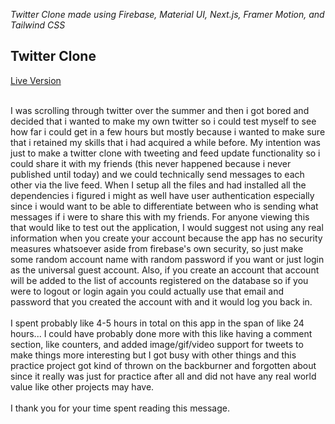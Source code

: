 <i>Twitter Clone made using Firebase, Material UI, Next.js, Framer Motion, and Tailwind CSS</i>
<div>
  <h2>Twitter Clone</h2>
  <a target="_blank" href="https://twitterclone-neon-eta.vercel.app/">Live Version</a>
</div>
<br/>
<p>I was scrolling through twitter over the summer and then i got bored and decided that i wanted to make my own twitter so i could test myself to see how far i could get in a few hours but mostly because i wanted to make sure that i retained my skills that i had acquired a while before. My intention was just to make a twitter clone with tweeting and feed update functionality so i could share it with my friends (this never happened because i never published until today) and we could technically send messages to each other via the live feed. When I setup all the files and had installed all the dependencies i figured i might as well have user authentication especially since i would want to be able to differentiate between who is sending what messages if i were to share this with my friends. For anyone viewing this that would like to test out the application, I would suggest not using any real information when you create your account because the app has no security measures whatsoever aside from firebase's own security, so just make some random account name with random password if you want or just login as the universal guest account. Also, if you create an account that account will be added to the list of accounts registered on the database so if you were to logout or login again you could actually use that email and password that you created the account with and it would log you back in.
<br/>
<br/>
I spent probably like 4-5 hours in total on this app in the span of like 24 hours... I could have probably done more with this like having a comment section, like counters, and added image/gif/video support for tweets to make things more interesting but I got busy with other things and this practice project got kind of thrown on the backburner and forgotten about since it really was just for practice after all and did not have any real world value like other projects may have.
<br/>
<br/>
I thank you for your time spent reading this message.</p>
